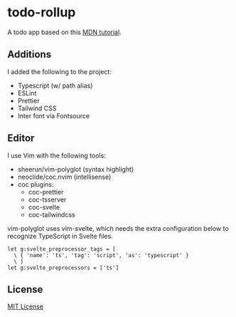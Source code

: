 # todo-rollup

A todo app based on this [MDN tutorial](https://developer.mozilla.org/en-US/docs/Learn/Tools_and_testing/Client-side_JavaScript_frameworks/Svelte_getting_started).

## Additions

I added the following to the project:

- Typescript (w/ path alias)
- ESLint
- Prettier
- Tailwind CSS
- Inter font via Fontsource

## Editor

I use Vim with the following tools:

- sheerun/vim-polyglot (syntax highlight)
- neoclide/coc.nvim (intellisense)
- coc plugins:
  - coc-prettier
  - coc-tsserver
  - coc-svelte
  - coc-tailwindcss

vim-polyglot uses vim-svelte, which needs the extra configuration below to
recognize TypeScript in Svelte files.

```
let g:svelte_preprocessor_tags = [
  \ { 'name': 'ts', 'tag': 'script', 'as': 'typescript' }
  \ ]
let g:svelte_preprocessors = ['ts']
```

## License

[MIT License](LICENSE)
